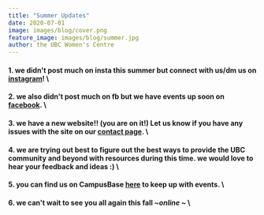 ```yaml
---
title: "Summer Updates"
date: 2020-07-01
image: images/blog/cover.png
feature_image: images/blog/summer.jpg
author: the UBC Women's Centre
---
```



#### 1.  we didn't post much on insta this summer but connect with us/dm us on [instagram](https://www.instagram.com/ubcwomenscentre/)! \
 
#### 2.  we also didn't post much on fb but we have events up soon on [facebook](https://www.facebook.com/ubcwomenscentre/). \

#### 3.  we have a new website!! (you are on it!) Let us know if you have any issues with the site on our [contact page](https://womenscentre.ams.ubc.ca/contact/). \

#### 4.  we are trying out best to figure out the best ways to provide the UBC community and beyond with resources during this time. we would love to hear your feedback and ideas :) \

#### 5.  you can find us on CampusBase [here](https://amscampusbase.ubc.ca/womenscentre/club_signup) to keep up with events. \

#### 6.  we can't wait to see you all again this fall ~*online* ~ \
